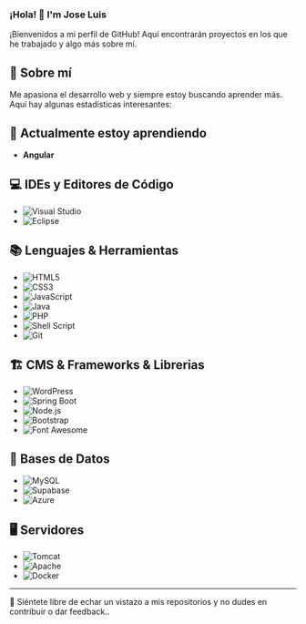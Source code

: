 
<!--
**jolujuan/jolujuan** is a ✨ _special_ ✨ repository because its `README.md` (this file) appears on your GitHub profile.

Here are some ideas to get you started:

- 🔭 I’m currently working on ...
- 🌱 I’m currently learning ...
- 👯 I’m looking to collaborate on ...
- 🤔 I’m looking for help with ...
- 💬 Ask me about ...
- 📫 How to reach me: ...
- 😄 Pronouns: ...
- ⚡ Fun fact: ...
-->

### ¡Hola! 👋 I'm Jose Luis

¡Bienvenidos a mi perfil de GitHub! Aquí encontrarán proyectos en los que he trabajado y algo más sobre mí.

## 🚀 Sobre mí
Me apasiona el desarrollo web y siempre estoy buscando aprender más. Aquí hay algunas estadísticas interesantes:

## 🌱 Actualmente estoy aprendiendo
- **Angular**

## 💻 IDEs y Editores de Código
- ![Visual Studio](https://img.shields.io/badge/-Visual_Studio-%235C2D91?style=flat-square&logo=visual-studio&logoColor=white)
- ![Eclipse](https://img.shields.io/badge/-Eclipse-%232C2255?style=flat-square&logo=eclipse-ide&logoColor=white)

## 📚 Lenguajes & Herramientas
- ![HTML5](https://img.shields.io/badge/-HTML5-%23E34F26?style=flat-square&logo=html5&logoColor=white)
- ![CSS3](https://img.shields.io/badge/-CSS3-%231572B6?style=flat-square&logo=css3)
- ![JavaScript](https://img.shields.io/badge/-JavaScript-%23F7DF1E?style=flat-square&logo=javascript&logoColor=black)
- ![Java](https://camo.githubusercontent.com/771cc18a712bf9edb0925a86164c34b0d803c4d9177dd4467eff7b777109c723/68747470733a2f2f696d672e736869656c64732e696f2f62616467652f4a6176612d4544384230303f7374796c653d666f722d7468652d6261646765266c6f676f3d6a617661266c6f676f436f6c6f723d7768697465)
- ![PHP](https://img.shields.io/badge/-PHP-%23777BB4?style=flat-square&logo=php)
- ![Shell Script](https://img.shields.io/badge/-Shell_Script-%2391A3B0?style=flat-square&logo=gnu-bash&logoColor=white)
- ![Git](https://img.shields.io/badge/-Git-%23F05032?style=flat-square&logo=git&logoColor=white)

## 🏗️ CMS & Frameworks & Librerias
- ![WordPress](https://img.shields.io/badge/-WordPress-%2321759B?style=flat-square&logo=wordpress&logoColor=white)
- ![Spring Boot](https://img.shields.io/badge/-Spring_Boot-%236DB33F?style=flat-square&logo=spring-boot)
- ![Node.js](https://img.shields.io/badge/-Node.js-%23339933?style=flat-square&logo=node.js&logoColor=white)
- ![Bootstrap](https://img.shields.io/badge/-Bootstrap-%237952B3?style=flat-square&logo=bootstrap&logoColor=white)
- ![Font Awesome](https://img.shields.io/badge/-Font_Awesome-%23339AF0?style=flat-square&logo=font-awesome&logoColor=white)


## 💾 Bases de Datos
- ![MySQL](https://img.shields.io/badge/-MySQL-%234479A1?style=flat-square&logo=mysql&logoColor=white)
- ![Supabase](https://img.shields.io/badge/-Supabase-%2330AEF9?style=flat-square&logo=supabase&logoColor=white)
- ![Azure](https://img.shields.io/badge/-Azure-%230072C6?style=flat-square&logo=microsoftazure&logoColor=white)

## 🖥️ Servidores
- ![Tomcat](https://img.shields.io/badge/-Tomcat-%23F8DC75?style=flat-square&logo=apache-tomcat&logoColor=black)
- ![Apache](https://img.shields.io/badge/-Apache-%23D22128?style=flat-square&logo=apache&logoColor=white)
- ![Docker](https://img.shields.io/badge/-Docker-%232496ED?style=flat-square&logo=docker&logoColor=white)

---

👀 Siéntete libre de echar un vistazo a mis repositorios y no dudes en contribuir o dar feedback.. <!-- y conectarte conmigo en [LinkedIn](https://www.linkedin.com/in/[TuPerfilDeLinkedIn]). -->

